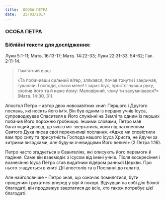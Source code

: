 ```yaml
---
title:  ОСОБА ПЕТРА 
date:   25/03/2017
---
```


### ОСОБА ПЕТРА 

### Біблійні тексти для дослідження: 
Луки 5:1-11; Матв. 16:13-17; Матв. 14:22-33; Луки 22:31-33, 54-62; Гал. 2:11-14. 

> <p>Пам’ятний вірш</p> 
> «Та побачивши сильний вітер, злякався, почав тонути і закричав, гукаючи: Господи, спаси мене! І зараз Ісус, простягнувши руку, схопив його та й каже йому: Маловірний, чому ти засумнівався?» (Матв. 14:30, 31). 

Апостол Петро – автор двох новозавітних книг: Першого і Другого послань, які носять його ім’я. Він був одним із перших учнів Ісуса, супроводжував Спасителя в Його служінні на Землі та одним із перших побачив Його порожню гробницю. Іншими словами, Петро мав багатющий досвід, до якого міг звертатися, коли під натхненням Святого Духа писав свої переконливі послання. «Адже ми сповістили вам про силу та присутність Господа нашого Ісуса Христа, не йдучи за хитрими вигадками, але будучи очевидцями Його величі» (2 Петра 1:16). 

Петро часто згадується в Євангеліях, які описують його перемоги й падіння. Саме він взаємодіє з Ісусом від імені учнів. Після воскресіння і вознесіння Ісуса Петро став видатним лідером ранньої Церкви. Про нього згадується в книзі Дії апостолів та в Посланні до галатів. 

Але найголовніше – Петро знав, що означає помилятися, бути прощеним і рухатися вперед у вірі й покорі. Відчувши на собі дію Божої благодаті, він продовжує звертатися до всіх, хто також потребує цієї благодаті. 
